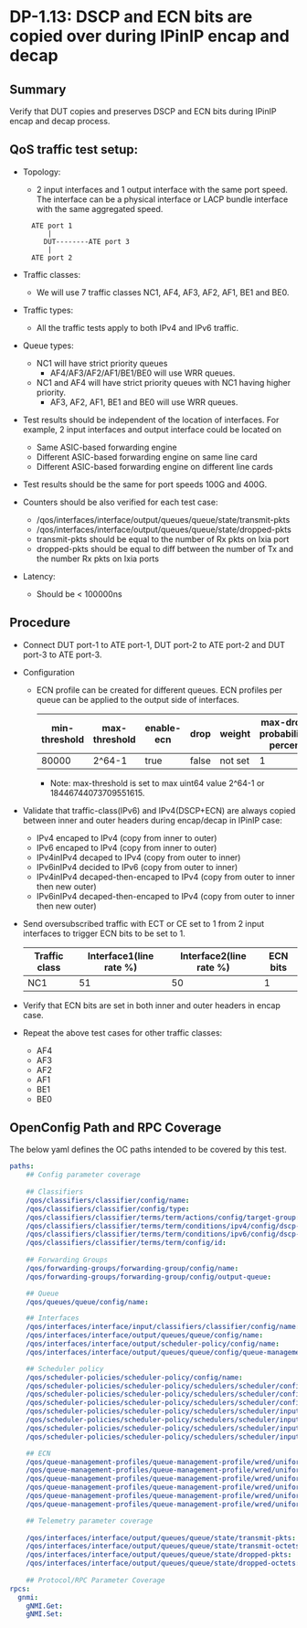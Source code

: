# DP-1.13: DSCP and ECN bits are copied over during IPinIP encap and decap

## Summary

Verify that DUT copies and preserves DSCP and ECN bits during IPinIP encap and
decap process.

## QoS traffic test setup:

*   Topology:

    *   2 input interfaces and 1 output interface with the same port speed. The
        interface can be a physical interface or LACP bundle interface with the
        same aggregated speed.

    ```
      ATE port 1
          |
         DUT--------ATE port 3
          |
      ATE port 2
    ```

*   Traffic classes:

    *   We will use 7 traffic classes NC1, AF4, AF3, AF2, AF1, BE1 and BE0.

*   Traffic types:

    *   All the traffic tests apply to both IPv4 and IPv6 traffic.

*   Queue types:

    *   NC1 will have strict priority queues
        *   AF4/AF3/AF2/AF1/BE1/BE0 will use WRR queues.
    *   NC1 and AF4 will have strict priority queues with NC1 having higher
        priority.
        *   AF3, AF2, AF1, BE1 and BE0 will use WRR queues.

*   Test results should be independent of the location of interfaces. For
    example, 2 input interfaces and output interface could be located on

    *   Same ASIC-based forwarding engine
    *   Different ASIC-based forwarding engine on same line card
    *   Different ASIC-based forwarding engine on different line cards

*   Test results should be the same for port speeds 100G and 400G.

*   Counters should be also verified for each test case:

    *   /qos/interfaces/interface/output/queues/queue/state/transmit-pkts
    *   /qos/interfaces/interface/output/queues/queue/state/dropped-pkts
    *   transmit-pkts should be equal to the number of Rx pkts on Ixia port
    *   dropped-pkts should be equal to diff between the number of Tx and the
        number Rx pkts on Ixia ports

*   Latency:

    *   Should be < 100000ns

## Procedure

*   Connect DUT port-1 to ATE port-1, DUT port-2 to ATE port-2 and DUT port-3 to
    ATE port-3.

*   Configuration

    *   ECN profile can be created for different queues. ECN profiles per queue
        can be applied to the output side of interfaces.

        min-threshold | max-threshold | enable-ecn | drop  | weight  | max-drop-probability-percent
        ------------- | ------------- | ---------- | ----- | ------- | ----------------------------
        80000         | 2^64-1        | true       | false | not set | 1

        *   Note: max-threshold is set to max uint64 value 2^64-1
            or 18446744073709551615.

*   Validate that traffic-class(IPv6) and IPv4(DSCP+ECN) are always copied
    between inner and outer headers during encap/decap in IPinIP case:

    *   IPv4 encaped to IPv4 (copy from inner to outer)
    *   IPv6 encaped to IPv4 (copy from inner to outer)
    *   IPv4inIPv4 decaped to IPv4 (copy from outer to inner)
    *   IPv6inIPv4 decided to IPv6 (copy from outer to inner)
    *   IPv4inIPv4 decaped-then-encaped to IPv4 (copy from outer to inner then
        new outer)
    *   IPv6inIPv4 decaped-then-encaped to IPv4 (copy from outer to inner then
        new outer)

*   Send oversubscribed traffic with ECT or CE set to 1 from 2 input interfaces
    to trigger ECN bits to be set to 1.

    Traffic class | Interface1(line rate %) | Interface2(line rate %) | ECN bits
    ------------- | ----------------------- | ----------------------- | --------
    NC1           | 51                      | 50                      | 1

*   Verify that ECN bits are set in both inner and outer headers in encap case.

*   Repeat the above test cases for other traffic classes:

    *   AF4
    *   AF3
    *   AF2
    *   AF1
    *   BE1
    *   BE0

## OpenConfig Path and RPC Coverage

The below yaml defines the OC paths intended to be covered by this test.

```yaml
paths:
    ## Config parameter coverage
    
    ## Classifiers
    /qos/classifiers/classifier/config/name:
    /qos/classifiers/classifier/config/type:
    /qos/classifiers/classifier/terms/term/actions/config/target-group:
    /qos/classifiers/classifier/terms/term/conditions/ipv4/config/dscp-set:
    /qos/classifiers/classifier/terms/term/conditions/ipv6/config/dscp-set:
    /qos/classifiers/classifier/terms/term/config/id:
      
    ## Forwarding Groups
    /qos/forwarding-groups/forwarding-group/config/name:
    /qos/forwarding-groups/forwarding-group/config/output-queue:

    ## Queue   
    /qos/queues/queue/config/name:

    ## Interfaces
    /qos/interfaces/interface/input/classifiers/classifier/config/name:
    /qos/interfaces/interface/output/queues/queue/config/name:
    /qos/interfaces/interface/output/scheduler-policy/config/name:
    /qos/interfaces/interface/output/queues/queue/config/queue-management-profile:

    ## Scheduler policy
    /qos/scheduler-policies/scheduler-policy/config/name:
    /qos/scheduler-policies/scheduler-policy/schedulers/scheduler/config/priority:
    /qos/scheduler-policies/scheduler-policy/schedulers/scheduler/config/sequence:
    /qos/scheduler-policies/scheduler-policy/schedulers/scheduler/config/type:
    /qos/scheduler-policies/scheduler-policy/schedulers/scheduler/inputs/input/config/id:
    /qos/scheduler-policies/scheduler-policy/schedulers/scheduler/inputs/input/config/input-type:
    /qos/scheduler-policies/scheduler-policy/schedulers/scheduler/inputs/input/config/queue:
    /qos/scheduler-policies/scheduler-policy/schedulers/scheduler/inputs/input/config/weight:

    ## ECN
    /qos/queue-management-profiles/queue-management-profile/wred/uniform/config/min-threshold:
    /qos/queue-management-profiles/queue-management-profile/wred/uniform/config/max-threshold:
    /qos/queue-management-profiles/queue-management-profile/wred/uniform/config/enable-ecn:
    /qos/queue-management-profiles/queue-management-profile/wred/uniform/config/weight:
    /qos/queue-management-profiles/queue-management-profile/wred/uniform/config/drop:
    /qos/queue-management-profiles/queue-management-profile/wred/uniform/config/max-drop-probability-percent:

    ## Telemetry parameter coverage
    
    /qos/interfaces/interface/output/queues/queue/state/transmit-pkts:
    /qos/interfaces/interface/output/queues/queue/state/transmit-octets:
    /qos/interfaces/interface/output/queues/queue/state/dropped-pkts:
    /qos/interfaces/interface/output/queues/queue/state/dropped-octets:
    
    ## Protocol/RPC Parameter Coverage
rpcs:
  gnmi:
    gNMI.Get:
    gNMI.Set:
```

